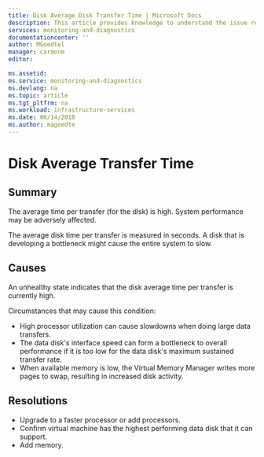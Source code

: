 ```yaml
---
title: Disk Average Disk Transfer Time | Microsoft Docs
description: This article provides knowledge to understand the issue reported, what are the possible causes, and how to resolve the health issue identified by Azure Monitor VM Health.
services: monitoring-and-diagnostics
documentationcenter: ''
author: MGoedtel
manager: carmonm
editor: 

ms.assetid: 
ms.service: monitoring-and-diagnostics
ms.devlang: na
ms.topic: article
ms.tgt_pltfrm: na
ms.workload: infrastructure-services
ms.date: 06/14/2018
ms.author: magoedte
---
```


# Disk Average Transfer Time

## Summary

The average time per transfer (for the disk) is high. System performance may be adversely affected.

The average disk time per transfer is measured in seconds. A disk that is developing a bottleneck might cause the entire system to slow.

## Causes

An unhealthy state indicates that the disk average time per transfer is currently high.

Circumstances that may cause this condition:

- High processor utilization can cause slowdowns when doing large data transfers.
- The data disk's interface speed can form a bottleneck to overall performance if it is too low for the data disk's maximum sustained transfer rate.
- When available memory is low, the Virtual Memory Manager writes more pages to swap, resulting in increased disk activity.

## Resolutions

- Upgrade to a faster processor or add processors.
- Confirm virtual machine has the highest performing data disk that it can support.
- Add memory.